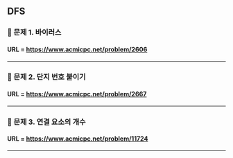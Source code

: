 ## DFS

### 📌 문제 1. 바이러스

#### URL = https://www.acmicpc.net/problem/2606

___

### 📌 문제 2. 단지 번호 붙이기

#### URL = https://www.acmicpc.net/problem/2667

___

### 📌 문제 3. 연결 요소의 개수

#### URL = https://www.acmicpc.net/problem/11724

___

